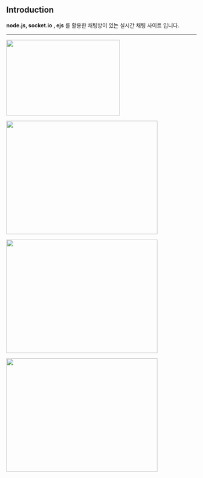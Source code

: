 ## Introduction
**node.js, socket.io , ejs** 를 활용한 채팅방이 있는 실시간 채팅 사이트 입니다.

---
<img src = "https://user-images.githubusercontent.com/56143212/106742438-63ab5b00-6660-11eb-8ea4-5e8f7345aafb.PNG" width ="300" height ="200"></img>
</br>


<img src = "https://user-images.githubusercontent.com/56143212/106741149-ab30e780-665e-11eb-96d9-8e4115e2e38c.PNG" width ="400" height ="300"></img>
</br>

<img src = "https://user-images.githubusercontent.com/56143212/106741156-acfaab00-665e-11eb-9967-c8582379ad18.PNG" width ="400" height ="300"></img>
</br>

<img src = "https://user-images.githubusercontent.com/56143212/106741163-aec46e80-665e-11eb-971e-e266009ed4df.PNG" width ="400" height ="300"></img>
